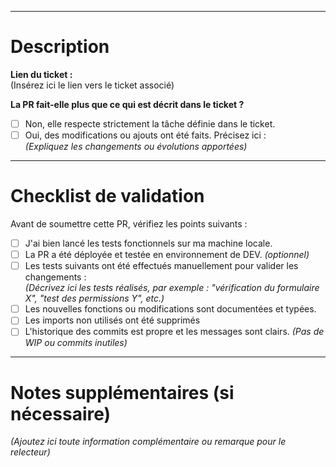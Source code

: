 
---

# Description

**Lien du ticket :**  
(Insérez ici le lien vers le ticket associé)

**La PR fait-elle plus que ce qui est décrit dans le ticket ?**  
- [ ] Non, elle respecte strictement la tâche définie dans le ticket.
- [ ] Oui, des modifications ou ajouts ont été faits. Précisez ici :  
  *(Expliquez les changements ou évolutions apportées)*

---

# Checklist de validation

Avant de soumettre cette PR, vérifiez les points suivants :

- [ ] J'ai bien lancé les tests fonctionnels sur ma machine locale.
- [ ] La PR a été déployée et testée en environnement de DEV. *(optionnel)*
- [ ] Les tests suivants ont été effectués manuellement pour valider les changements :  
  *(Décrivez ici les tests réalisés, par exemple : "vérification du formulaire X", "test des permissions Y", etc.)*
- [ ] Les nouvelles fonctions ou modifications sont documentées et typées.
- [ ] Les imports non utilisés ont été supprimés
- [ ] L'historique des commits est propre et les messages sont clairs. *(Pas de WIP ou commits inutiles)*

---

# Notes supplémentaires (si nécessaire)

*(Ajoutez ici toute information complémentaire ou remarque pour le relecteur)*
